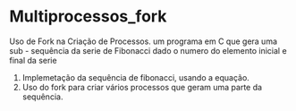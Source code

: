 # Multiprocessos_fork
Uso de Fork na Criação de Processos. um programa em C que gera uma sub - sequência da serie de Fibonacci dado o numero do  elemento inicial e final da  serie
1. Implemetação da sequência de fibonacci, usando a equação.
2. Uso do fork para criar vários processos que geram uma parte da sequência.
